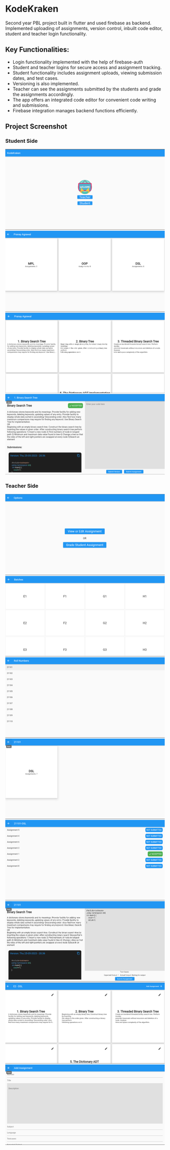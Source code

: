 # KodeKraken
Second year PBL project built in flutter and used firebase as backend. Implemented uploading of assignments, 
version control, inbuilt code editor, student and teacher login functionality.

## Key Functionalities:
- Login functionality implemented with the help of firebase-auth
- Student and teacher logins for secure access and assignment tracking.
- Student functionality includes assignment uploads, viewing submission dates, and test cases.
- Versioning is also implemented.
- Teacher can see the assignments submitted by the students and grade the assignments accordingly.
- The app offers an integrated code editor for convenient code writing and submissions.
- Firebase integration manages backend functions efficiently.

## Project Screenshot

### Student Side
<img src="assets/project-ss/LoginPage.png" alt="pro-ss"/>
<img src="assets/project-ss/SubjectList.png" alt="pro-ss"/>
<img src="assets/project-ss/AssignmentList.png" alt="pro-ss"/>
<img src="assets/project-ss/AssugnmentSubmissionPage.png" alt="pro-ss"/>

### Teacher Side
<img src="assets/project-ss/TeacherView1st.png" alt="pro-ss"/>
<img src="assets/project-ss/BatchNames.png" alt="pro-ss"/>
<img src="assets/project-ss/RollNoList.png" alt="pro-ss"/>
<img src="assets/project-ss/RollNosSubject.png" alt="pro-ss"/>
<img src="assets/project-ss/RollNosAssignmentList.png" alt="pro-ss"/>
<img src="assets/project-ss/TeacherView.png" alt="pro-ss"/>
<img src="assets/project-ss/Teacher-Assgn-Edit.png" alt="pro-ss"/>
<img src="assets/project-ss/AddAssignment.png" alt="pro-ss"/>
